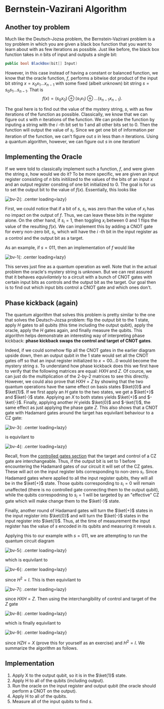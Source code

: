# Bernstein-Vazirani Algorithm

## Another toy problem

Much like the Deutsch-Jozsa problem, the Bernstein-Vazirani problem is a toy problem in which you are given a black box function that you want to learn about with
as few iterations as possible. Just like before, the black box function takes in $n$
bits of input and outputs a single bit:

```c#
public bool BlackBox(bit[] Input)
```

However, in this case instead of having a constant or balanced function, we know that the oracle function, $f$,
performs a bitwise dot product of the input bit string $x=x_0x_1...x_{n-1}$
with some fixed (albeit unknown) bit string $s=s_0s_1...s_{n-1}$.
That is
$$f(x)=(s_0x_0)\oplus (s_1x_1)\oplus...(s_{n-1}x_{n-1}).$$

The goal here is to find out the value of the mystery string, $s$,
with as few iterations of the function as possible. Classically, we know that we can figure out $s$
with $n$
iterations of the function. We can probe the function by inputing a string with the $i$
-th bit set to 1 and all other bits set to 0. Then the function will output the value of $s_i$.
Since we get one bit of information per iteration of the function, we can't figure out $s$
in less than $n$
iterations. Using a quantum algorithm, however, we can figure out $s$ in one iteration!

## Implementing the Oracle

If we were told to classically implement such a function, $f$,
and were given the string $s$,
how would we do it? To be more specific, we are given an input register consisting of $n$
bits initilized to the values of the bits of an input $x$
and an output register consting of one bit initialized to 0. The goal is for us to set the output bit to the value of $f(x)$. Essentially, this looks like

![bv-2](images/bv-2.PNG){: .center loading=lazy}

First, we could notice that if a bit of $s$,
$s_i$,
was zero than the value of $x_i$
has no impact on the output of $f$.
Thus, we can leave these bits in the register alone. On the other hand, if $s_i=1$,
then toggling $x_i$
between 0 and 1 flips the value of the resulting $f(x)$.
We can implement this by adding a CNOT gate for every non-zero bit, $s_i$,
which will have the $i$
-th bit in the input register as a control and the output bit as a target.

As an example, if $s=011$, then an implementation of $f$ would like

![bv-1](images/bv-1.PNG){: .center loading=lazy}

This serves just fine as a quantum operation as well. Note that in the actual problem the oracle's mystery string is unknown. But we can rest assured that it behaves *equivilantely* to a circuit with a bunch of CNOT gates with certain input bits as controls and the output bit as the target. Our goal then is to find out which input bits control a CNOT gate and which ones don't.

## Phase kickback (again)

The quantum algorithm that solves this problem is pretty similar to the one that solves the Deutsch-Jozsa problem: flip the output bit to the 1 state, apply $H$
gates to all qubits (this time including the output qubit), apply the oracle, apply the $H$ gates again, and finally measure the qubits. This algorithm helps demonstrate an interesting way of interpreting phase kickback: **phase kickback swaps the control and target of CNOT gates**.

Indeed, if we could somehow flip all the CNOT gates in the earlier diagram upside down, then an output qubit in the 1 state would set all the CNOT gates off so that an input register initialized to $x=00...0$
would become the mystery string $s$.
To understand how phase kickback does this we first have to verify that the following matrices are equal: $HXH$
and $Z$.
Of cource, we can just do the multiplication of the 2-by-2 matrices to see this directly. However, we could also prove that $HXH=Z$
by showing that the two quantum operations have the same effect on basis states $\ket{0}$
and $\ket{1}$.
If we first apply an $H$
gate to the two states, we get a $\ket{+}$
and $\ket{-}$
state. Applying an $X$
to both states yields $\ket{+}$
and $-\ket{-}$. 
Finally, applying another $H$
yields $\ket{0}$
and $-\ket{1}$,
the same effect as just applying the phase gate $Z$.
This also shows that a CNOT gate with Hadamard gates around the target has equivilant behaviour to a CZ gate:

![bv-3](images/bv-3.PNG){: .center loading=lazy}

is equivilant to

![bv-4](images/bv-4.PNG){: .center loading=lazy}

Recall, from the [controlled gates section](https://stem.mitre.org/quantum/quantum-concepts/multi-qubit-gates.html#controlled-gates-in-general) that the target and control of a CZ gate are interchangeable. Thus, if the output bit is set to 1 before encountering the Hadamard gates of our circuit it will set of the CZ gates. These will act on the input register bits corresponding to non-zero $s_i$.
Since Hadamard gates where applied to all the input register qubits, they will all be in the $\ket{+}$
state. Those qubits corresponding to $s_i=0$
will remain unaffected (there is no controlled gate connecting them to the output qubit), while the qubits correspodning to $s_i=1$
will be targeted by an "effective" CZ gate which will make change them to the $\ket{-}$
state. 

Finally, another round of Hadamard gates will turn the $\ket{+}$
states in the input register into $\ket{0}$
and will turn the $\ket{-}$
states in the input register into $\ket{1}$.
Thus, at the time of measurement the input register has the value of $s$
encoded in its qubits and measuring it reveals $s$.

Applying this to our example with $s=011$,
we are attempting to run the quantum circuit diagram

![bv-5](images/bv-5.PNG){: .center loading=lazy}

which is equivilant to

![bv-6](images/bv-6.PNG){: .center loading=lazy}

since $H^2=I$.
This is then equivilant to

![bv-7](images/bv-7.PNG){: .center loading=lazy}

since $HXH=Z$.
Then using the interchangibility of control and target of the $Z$ gate

![bv-8](images/bv-8.PNG){: .center loading=lazy}

which is finally equivilant to

![bv-9](images/bv-9.PNG){: .center loading=lazy}

since $HZH=X$
(prove this for yourself as an exercise) and $H^2=I$. We summarize the algorithm as follows.

## Implementation

1. Apply X to the output qubit, so it is in the $\ket{1}$ state.
2. Apply H to all of the qubits (including output).
3. Run the oracle on the input register and output qubit (the oracle should perform a CNOT on the output).
4. Apply H to all of the qubits.
5. Measure all of the input qubits to find $s$.

